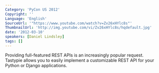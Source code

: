 ```yaml
---
Category: 'PyCon US 2012'
Copyright: ''
Language: 'English'
SourceUrl: '"https://www.youtube.com/watch?v=Zv26xHYlc8s"'
ThumbnailUrl: 'http://img.youtube.com/vi/Zv26xHYlc8s/hqdefault.jpg'
date: '2012-03-10'
speakers: [Daniel Lindsley]
tags: []
---
```

Providing full-featured REST APIs is an increasingly popular request. Tastypie
allows you to easily implement a customizable REST API for your Python or
Django applications.

